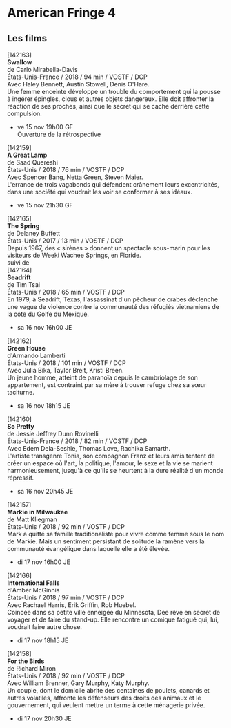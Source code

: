 # American Fringe 4

## Les films

[142163]  
**Swallow**  
de Carlo Mirabella-Davis  
États-Unis-France / 2018 / 94 min / VOSTF / DCP  
Avec Haley Bennett, Austin Stowell, Denis O'Hare.  
Une femme enceinte développe un trouble du comportement qui la pousse à ingérer épingles, clous et autres objets dangereux. Elle doit affronter la réaction de ses proches, ainsi que le secret qui se cache derrière cette compulsion.

- ve 15 nov 19h00 GF  
Ouverture de la rétrospective

[142159]  
**A Great Lamp**  
de Saad Quereshi  
États-Unis / 2018 / 76 min / VOSTF / DCP  
Avec Spencer Bang, Netta Green, Steven Maier.  
L'errance de trois vagabonds qui défendent crânement leurs excentricités, dans une société qui voudrait les voir se conformer à ses idéaux.

- ve 15 nov 21h30 GF

[142165]  
**The Spring**  
de Delaney Buffett  
États-Unis / 2017 / 13 min / VOSTF / DCP  
Depuis 1967, des « sirènes » donnent un spectacle sous-marin pour les visiteurs de Weeki Wachee Springs, en Floride.  
suivi de  
[142164]  
**Seadrift**  
de Tim Tsai  
États-Unis / 2018 / 65 min / VOSTF / DCP  
En 1979, à Seadrift, Texas, l'assassinat d'un pêcheur de crabes déclenche une vague de violence contre la communauté des réfugiés vietnamiens de la côte du Golfe du Mexique.

- sa 16 nov 16h00 JE

[142162]  
**Green House**  
d'Armando Lamberti  
États-Unis / 2018 / 101 min / VOSTF / DCP  
Avec Julia Bika, Taylor Breit, Kristi Breen.  
Un jeune homme, atteint de paranoïa depuis le cambriolage de son appartement, est contraint par sa mère à trouver refuge chez sa sœur taciturne.

- sa 16 nov 18h15 JE

[142160]  
**So Pretty**  
de Jessie Jeffrey Dunn Rovinelli  
États-Unis-France / 2018 / 82 min / VOSTF / DCP  
Avec Edem Dela-Seshie, Thomas Love, Rachika Samarth.  
L'artiste transgenre Tonia, son compagnon Franz et leurs amis tentent de créer un espace où l'art, la politique, l'amour, le sexe et la vie se marient harmonieusement, jusqu'à ce qu'ils se heurtent à la dure réalité d'un monde répressif.

- sa 16 nov 20h45 JE

[142157]  
**Markie in Milwaukee**  
de Matt Kliegman  
États-Unis / 2018 / 92 min / VOSTF / DCP  
Mark a quitté sa famille traditionaliste pour vivre comme femme sous le nom de Markie. Mais un sentiment persistant de solitude la ramène vers la communauté évangélique dans laquelle elle a été élevée.

- di 17 nov 16h00 JE

[142166]  
**International Falls**  
d'Amber McGinnis  
États-Unis / 2018 / 97 min / VOSTF / DCP  
Avec Rachael Harris, Erik Griffin, Rob Huebel.  
Coincée dans sa petite ville enneigée du Minnesota, Dee rêve en secret de voyager et de faire du stand-up. Elle rencontre un comique fatigué qui, lui, voudrait faire autre chose.

- di 17 nov 18h15 JE

[142158]  
**For the Birds**  
de Richard Miron  
États-Unis / 2018 / 92 min / VOSTF / DCP  
Avec William Brenner, Gary Murphy, Katy Murphy.  
Un couple, dont le domicile abrite des centaines de poulets, canards et autres volatiles, affronte les défenseurs des droits des animaux et le gouvernement, qui veulent mettre un terme à cette ménagerie privée.

- di 17 nov 20h30 JE

